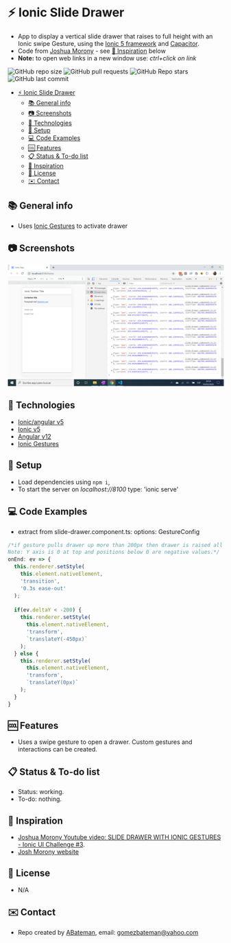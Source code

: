 # :zap: Ionic Slide Drawer

* App to display a vertical slide drawer that raises to full height with an Ionic swipe Gesture, using the [Ionic 5 framework](https://ionicframework.com/docs) and [Capacitor](https://capacitor.ionicframework.com/).
* Code from [Joshua Morony](https://www.youtube.com/channel/UCbVZdLngJH6KOJvpAOO3qTw) - see [:clap: Inspiration](#clap-inspiration) below
* **Note:** to open web links in a new window use: _ctrl+click on link_

![GitHub repo size](https://img.shields.io/github/repo-size/AndrewJBateman/ionic-angular-slidedrawer?style=plastic)
![GitHub pull requests](https://img.shields.io/github/issues-pr/AndrewJBateman/ionic-angular-slidedrawer?style=plastic)
![GitHub Repo stars](https://img.shields.io/github/stars/AndrewJBateman/ionic-angular-slidedrawer?style=plastic)
![GitHub last commit](https://img.shields.io/github/last-commit/AndrewJBateman/ionic-angular-slidedrawer?style=plastic)

* [:zap: Ionic Slide Drawer](#zap-ionic-slide-drawer)
  * [:books: General info](#books-general-info)
  * [:camera: Screenshots](#camera-screenshots)
  * [:signal_strength: Technologies](#signal_strength-technologies)
  * [:floppy_disk: Setup](#floppy_disk-setup)
  * [:computer: Code Examples](#computer-code-examples)
  * [:cool: Features](#cool-features)
  * [:clipboard: Status & To-do list](#clipboard-status--to-do-list)
  * [:clap: Inspiration](#clap-inspiration)
  * [:file_folder: License](#file_folder-license)
  * [:envelope: Contact](#envelope-contact)

## :books: General info

* Uses [Ionic Gestures](https://ionicframework.com/docs/v3/components/#gestures) to activate drawer

## :camera: Screenshots

![screen print](./img/drawer.png)

## :signal_strength: Technologies

* [Ionic/angular v5](https://ionicframework.com/)
* [Ionic v5](https://ionicframework.com/)
* [Angular v12](https://angular.io/)
* [Ionic Gestures](https://ionicframework.com/docs/utilities/gestures)

## :floppy_disk: Setup

* Load dependencies using `npm i`,
* To start the server on _localhost://8100_ type: 'ionic serve'

## :computer: Code Examples

* extract from slide-drawer.component.ts: options: GestureConfig

```typescript
/*if gesture pulls drawer up more than 200px then drawer is raised all the way to the top of the ion-card-content (500px)
Note: Y axis is 0 at top and positions below 0 are negative values.*/
onEnd: ev => {
  this.renderer.setStyle(
    this.element.nativeElement,
    'transition',
    '0.3s ease-out'
  );

  if(ev.deltaY < -200) {
    this.renderer.setStyle(
      this.element.nativeElement,
      'transform',
      `translateY(-450px)`
    );
  } else {
    this.renderer.setStyle(
      this.element.nativeElement,
      'transform',
      `translateY(0px)`
    );
  }
}
```

## :cool: Features

* Uses a swipe gesture to open a drawer. Custom gestures and interactions can be created.

## :clipboard: Status & To-do list

* Status: working.
* To-do: nothing.

## :clap: Inspiration

* [Joshua Morony Youtube video: SLIDE DRAWER WITH IONIC GESTURES - Ionic UI Challenge #3](https://www.youtube.com/watch?v=AW80XVSOLZg&t=28s).
* [Josh Morony website](https://www.joshmorony.com/)

## :file_folder: License

* N/A

## :envelope: Contact

* Repo created by [ABateman](https://github.com/AndrewJBateman), email: gomezbateman@yahoo.com
